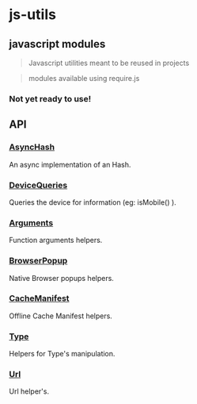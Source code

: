 
# js-utils
## javascript modules

> Javascript utilities meant to be reused in projects

> modules available using require.js 

### Not yet ready to use!

## API

### [AsyncHash](https://github.com/aetheon/js-utils/tree/master/src/AsyncHash)
An async implementation of an Hash.

### [DeviceQueries](https://github.com/aetheon/js-utils/tree/master/src/DeviceQueries)
Queries the device for information (eg: isMobile() ).

### [Arguments](https://github.com/aetheon/js-utils/tree/master/src/Arguments)
Function arguments helpers.

### [BrowserPopup](https://github.com/aetheon/js-utils/tree/master/src/BrowserPopup)
Native Browser popups helpers.

### [CacheManifest](https://github.com/aetheon/js-utils/tree/master/src/CacheManifest)
Offline Cache Manifest helpers.

### [Type](https://github.com/aetheon/js-utils/tree/master/src/Type)
Helpers for Type's manipulation. 

### [Url](https://github.com/aetheon/js-utils/tree/master/src/Url)
Url helper's.

